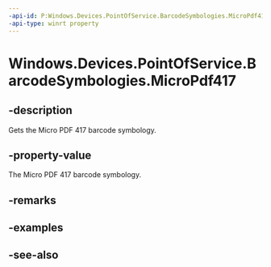 ----api-id: P:Windows.Devices.PointOfService.BarcodeSymbologies.MicroPdf417
-api-type: winrt property
---<!-- Property syntaxpublic uint MicroPdf417 { get; }--># Windows.Devices.PointOfService.BarcodeSymbologies.MicroPdf417## -descriptionGets the Micro PDF 417 barcode symbology.## -property-valueThe Micro PDF 417 barcode symbology.## -remarks## -examples## -see-also